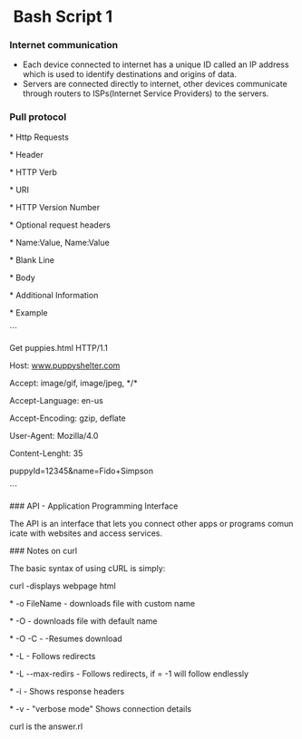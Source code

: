#  Bash Script 1

### Internet communication
- Each device connected to internet has a unique ID called an IP address which is used to identify destinations and origins of data. 
- Servers are connected directly to internet, other devices communicate  through routers to ISPs(Internet Service Providers) to the servers.
  

### Pull protocol

\* Http Requests

 \* Header

 \* HTTP Verb

 \* URI

 \* HTTP Version Number

 \* Optional request headers

 \* Name:Value, Name:Value

 \* Blank Line

 \* Body

 \* Additional Information

\* Example

  

\`\`\`

Get puppies.html HTTP/1.1

Host: www.puppyshelter.com

Accept: image/gif, image/jpeg, \*/\*

Accept-Language: en-us

Accept-Encoding: gzip, deflate

User-Agent: Mozilla/4.0

Content-Lenght: 35

  

puppyId=12345&name=Fido+Simpson

\`\`\`

  

### API - Application Programming Interface

The API is an interface that lets you connect other apps or programs comunicate with websites and access services.

  

### Notes on curl

  

The basic syntax of using cURL is simply:

  

curl <url> -displays webpage html

\* \-o FileName <url> - downloads file with custom name

\* \-O <url> - downloads file with default name

\* \-O -C - <url> -Resumes download

\* \-L <url> - Follows redirects

\* \-L --max-redirs <number> <url> - Follows <number> redirects, if <number> = -1 will follow endlessly

\* \-i <url> - Shows response headers

\* \-v <url> - "verbose mode" Shows connection details

curl <url> is the answer.rl